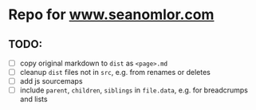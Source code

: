 # Repo for www.seanomlor.com

## TODO:
- [ ] copy original markdown to `dist` as `<page>.md`
- [ ] cleanup `dist` files not in `src`, e.g. from renames or deletes
- [ ] add js sourcemaps
- [ ] include `parent`, `children`, `siblings` in `file.data`, e.g. for breadcrumps and lists
